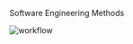 Software Engineering Methods

![workflow](https://github.com/amit169/seModule/actions/workflows/main.yml/badge.svg)